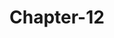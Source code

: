 # Chapter-12

<script src="https://gist.github.com/djdays/b6054924d32e83506bdb85acf0f9f7eb.js"></script>
